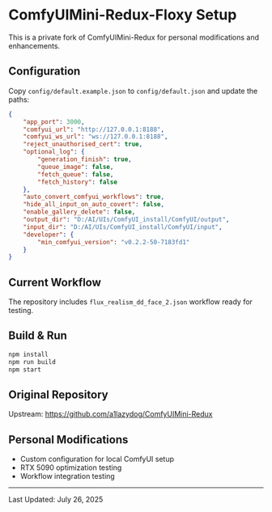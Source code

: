 # ComfyUIMini-Redux-Floxy Setup

This is a private fork of ComfyUIMini-Redux for personal modifications and enhancements.

## Configuration

Copy `config/default.example.json` to `config/default.json` and update the paths:

```json
{
    "app_port": 3000,
    "comfyui_url": "http://127.0.0.1:8188",
    "comfyui_ws_url": "ws://127.0.0.1:8188",
    "reject_unauthorised_cert": true,
    "optional_log": {
        "generation_finish": true,
        "queue_image": false,
        "fetch_queue": false,
        "fetch_history": false
    },
    "auto_convert_comfyui_workflows": true,
    "hide_all_input_on_auto_covert": false,
    "enable_gallery_delete": false,
    "output_dir": "D:/AI/UIs/ComfyUI_install/ComfyUI/output",
    "input_dir": "D:/AI/UIs/ComfyUI_install/ComfyUI/input",
    "developer": {
        "min_comfyui_version": "v0.2.2-50-7183fd1"
    }
}
```

## Current Workflow

The repository includes `flux_realism_dd_face_2.json` workflow ready for testing.

## Build & Run

```bash
npm install
npm run build
npm start
```

## Original Repository

Upstream: https://github.com/a1lazydog/ComfyUIMini-Redux

## Personal Modifications

- Custom configuration for local ComfyUI setup
- RTX 5090 optimization testing
- Workflow integration testing

---
Last Updated: July 26, 2025
